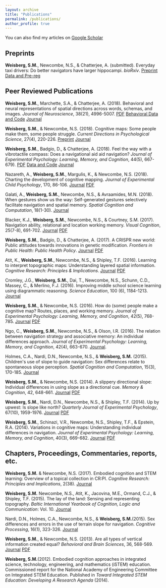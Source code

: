 ```yaml
---
layout: archive
title: "Publications"
permalink: /publications/
author_profile: true
---
```

You can also find my articles on [Google Scholar](https://scholar.google.com/citations?user=HxSZ5_MAAAAJ&hl=en)

## Preprints
__Weisberg, S.M.__, Newcombe, N.S., & Chatterjee, A. (submitted). Everyday taxi drivers: Do better navigators have larger hippocampi. _bioRxiv_. [Preprint](https://www.biorxiv.org/content/early/2018/09/29/431155) [Data and Pre-reg](https://osf.io/ea99d/)

## Peer Reviewed Publications
__Weisberg, S.M.__, Marchette, S.A., & Chatterjee, A. (2018). Behavioral and neural representations of spatial directions across words, schemas, and images. _Journal of Neuroscience_, 38(21), 4996-5007. [PDF](http://smweis.github.io/files/JNeuro_Weisberg_2018.pdf) [Behavioral Data and Code](https://osf.io/djwfa/) [Journal](http://www.jneurosci.org/content/early/2018/05/02/JNEUROSCI.3250-17.2018)


__Weisberg, S.M.__, & Newcombe, N.S. (2018). Cognitive maps: Some people make them, some people struggle. _Current Directions in Psychological Science_, 27(4), 220-226. [Preprint](https://osf.io/ekdpa/)  [Journal](http://journals.sagepub.com/doi/full/10.1177/096372141774452)


__Weisberg, S.M.__, Badgio, D., & Chatterjee, A. (2018). Feel the way with a vibrotactile compass: Does a navigational aid aid navigation? _Journal of Experimental Psychology: Learning, Memory, and Cognition_, 44(5), 667-679).   [PDF](http://smweis.github.io/files/JEP_Weisberg_2018.pdf)  [Data and Code](https://osf.io/q4krj/)  [Journal](https://doi.org/10.1101/122994)  


Nazareth, A., __Weisberg, S.M.__, Margulis, K., & Newcombe, N.S. (2018). Charting the development of cognitive mapping. _Journal of Experimental Child Psychology_, 170, 86-106. [Journal](https://www.sciencedirect.com/science/article/pii/S0022096517305052)  [PDF](http://smweis.github.io/files/JECP_Weisberg_2018.pdf)


Galati, A., __Weisberg, S.M.__, Newcombe, N.S., & Avraamides, M.N. (2018). When gestures show us the way: Self-generated gestures selectively facilitate navigation and spatial memory. _Spatial Cognition and Computation_, 18(1-30). [Journal](https://dx.doi.org/10.1080/13875868.2017.1332064)


Blacker, K.J., __Weisberg, S.M.__, Newcombe, N.S., & Courtney, S.M. (2017). Navigation ability, relational and location working memory. _Visual Cognition_, 25(7-8), 691-702. [Journal](https://dx.doi.org/10.1080/13506285.2017.1322652)  [PDF](http://smweis.github.io/files/VC_Weisberg_2017.pdf)


__Weisberg, S.M.__, Badgio, D., & Chatterjee, A. (2017). A CRISPR new world: Public attitudes towards innovations in genetic modification. _Frontiers in Public Health: Public Health Policy_. [Journal](https://dx.doi.org/10.3389/fpubh.2017.00117)  [PDF](http://smweis.github.io/files/Frontiers_WeisbergBadgioChatterjee.pdf)


Atit, K., __Weisberg, S.M.__, Newcombe, N.S., & Shipley, T.F. (2016). Learning to interpret topographic maps: Understanding layered spatial information. _Cognitive Research: Principles & Implications_. [Journal](https://dx.doi.org/10.1186/s41235-016-0002-y)  [PDF](http://smweis.github.io/files/CRPI_WeisberG_2016.pdf)


Cromley, J.G., __Weisberg, S.M.__, Dai, T., Newcombe, N.S., Schunn, C.D., Massey, C., & Merlino, F.J. (2016). Improving middle school science learning using diagrammatic reasoning. _Science Education_, 100 (6), 1184-1213. [Journal](https://dx.doi.org/10.1002/sce.21241)


__Weisberg, S.M.__, & Newcombe, N.S. (2016). How do (some) people make a cognitive map? Routes, places, and working memory. _Journal of Experimental Psychology: Learning, Memory, and Cognition_, 42(5), 768-785.  [Journal](https://dx.doi.org/10.1037/xlm0000200)  [PDF](http://smweis.github.io/files/Weisberg_JEP_2016.pdf)


Ngo, C., __Weisberg, S.M.__, Newcombe, N.S., & Olson, I.R. (2016). The relation between navigation strategy and associative memory: An individual differences approach. _Journal of Experimental Psychology: Learning, Memory, and Cognition_, 42(4), 663-670. [Journal](https://dx.doi.org/10.1037/xlm0000193).


Holmes, C.A., Nardi, D.N., Newcombe, N.S., & __Weisberg, S.M.__ (2015). Children's use of slope to guide navigation: Sex differences relate to spontaneous slope perception. _Spatial Cognition and Computation_, 15(3), 170-185. [Journal](https://dx.doi.org/10.1080/13875868.2015.1015131)


__Weisberg, S.M.__, & Newcombe, N.S. (2014). A slippery directional slope: Individual differences in using slope as a directional cue. _Memory & Cognition_, 42, 648-661. [Journal](https://dx.doi.org/10.3758/s13421-013-0387-5) [PDF](http://smweis.github.io/files/M&C_Weisberg_2014.pdf)


__Weisberg, S.M.__, Nardi, D.N., Newcombe, N.S., & Shipley, T.F. (2014). Up by upwest: Is slope like north? _Quarterly Journal of Experimental Psychology_, 67(10), 1959-1976. [Journal](https://dx.doi.org/10.1080/17470218.2014.880122)  [PDF](http://smweis.github.io/files/QJEP_Weisberg_2014.pdf)


__Weisberg, S.M.__, Schinazi, V.R., Newcombe, N.S., Shipley, T.F., & Epstein, R.A. (2014). Variations in cognitive maps: Understanding individual differences in navigation. _Journal of Experimental Psychology: Learning, Memory, and Cognition_, 40(3), 669-682. [Journal](https://dx.doi.org/10.1037/a0035261)  [PDF](http://smweis.github.io/files/JEP_Weisberg_et_al_2014.pdf)


## Chapters, Proceedings, Commentaries, reports, etc.

__Weisberg, S.M.__ & Newcombe, N.S. (2017). Embodied cognition and STEM learning: Overview of a topical collection in CR:PI. _Cognitive Research: Principles and Implications_, 2(38). [Journal](https://dx.doi.org/10.1186/s41235-017-0071-6)


__Weisberg, S.M.__ Newcombe, N.S., Atit, K., Jacovina, M.E., Ormand, C.J., & Shipley, T.F. (2015). The lay of the land: Sensing and representing topography. _Baltic International Yearbook of Cognition, Logic and Communication_: Vol. 10. [Journal](https://dx.doi.org/10.4148/1944-3676.1099)


Nardi, D.N., Holmes, C.A., Newcombe, N.S., & __Weisberg, S.M.__(2015). Sex differences and errors in the use of terrain slope for navigation. _Cognitive Processing_, 16(1), 323-326. [Journal](https://dx.doi.org/10.1007/s10339-015-0669-x)


__Weisberg, S.M.__, & Newcombe, N.S. (2013). Are all types of vertical information created equal? _Behavioral and Brain Sciences_, 36, 568-569.  [Journal](https://dx.doi.org/10.1017/S0140525X13000599)  [PDF](http://smweis.github.io/files/BBS_Weisberg_Full_Article.pdf)


__Weisberg, S.M.__(2012). Embodied cognition approaches in integrated science, technology, engineering, and mathematics (iSTEM) education. Commissioned report for the National Academy of Engineering Committee on Integrated STEM Education. Published in _Toward Integrated STEM Education: Developing A Research Agenda_ (2014).
